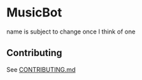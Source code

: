 # MusicBot
name is subject to change once I think of one

## Contributing
See [CONTRIBUTING.md](CONTRIBUTING.md)